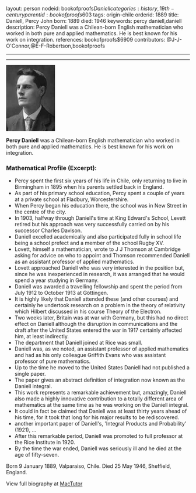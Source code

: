 layout: person
nodeid: bookofproofs$Daniell
categories: history,19th-century
parentid: bookofproofs$603
tags: origin-chile
orderid: 1889
title: Daniell, Percy John
born: 1889
died: 1946
keywords: percy daniell,daniell
description: Percy Daniell was a Chilean-born English mathematician who worked in both pure and applied mathematics. He is best known for his work on integration.
references: bookofproofs$6909
contributors: @J-J-O'Connor,@E-F-Robertson,bookofproofs

---



---

![Daniell.jpg](https://github.com/bookofproofs/bookofproofs.github.io/blob/main/_sources/_assets/images/portraits/Daniell.jpg?raw=true)

**Percy Daniell** was a Chilean-born English mathematician who worked in both  pure and applied mathematics. He is best known for his work on integration.

### Mathematical Profile (Excerpt):
* Percy spent the first six years of his life in Chile, only returning to live in Birmingham in 1895 when his parents settled back in England.
* As part of his primary school education, Percy spent a couple of years at a private school at Fladbury, Worcestershire.
* When Percy began his education there, the school was in New Street in the centre of the city.
* In 1903, halfway through Daniell's time at King Edward's School, Levett retired but his approach was very successfully carried on by his successor Charles Davison.
* Daniell excelled academically and also participated fully in school life being a school prefect and a member of the school Rugby XV.
* Lovett, himself a mathematician, wrote to J J Thomson at Cambridge asking for advice on who to appoint and Thomson recommended Daniell as an assistant professor of applied mathematics.
* Lovett approached Daniell who was very interested in the position but, since he was inexperienced in research, it was arranged that he would spend a year studying in Germany.
* Daniell was awarded a travelling fellowship and spent the period from July 1912 to October 1913 at Göttingen.
* It is highly likely that Daniell attended these (and other courses) and certainly he undertook research on a problem in the theory of relativity which Hilbert discussed in his course Theory of the Electron.
* Two weeks later, Britain was at war with Germany, but this had no direct effect on Daniell although the disruption in communications and the draft after the United States entered the war in 1917 certainly affected him, at least indirectly.
* The department that Daniell joined at Rice was small.
* Daniell was, as we noted, an assistant professor of applied mathematics and had as his only colleague Griffith Evans who was assistant professor of pure mathematics.
* Up to the time he moved to the United States Daniell had not published a single paper.
* The paper gives an abstract definition of integration now known as the Daniell integral.
* This work represents a remarkable achievement but, amazingly, Daniell also made a highly innovative contribution to a totally different area of mathematics at the same time as he was working on the Daniell integral.
* It could in fact be claimed that Daniell was at least thirty years ahead of his time, for it took that long for his major results to be rediscovered.
* another important paper of Daniell's, 'Integral Products and Probability' (1921), ...
* After this remarkable period, Daniell was promoted to full professor at the Rice Institute in 1920.
* By the time the war ended, Daniell was seriously ill and he died at the age of fifty-seven.

Born 9 January 1889, Valparaiso, Chile. Died 25 May 1946, Sheffield, England.

View full biography at [MacTutor](https://mathshistory.st-andrews.ac.uk/Biographies/Daniell/)
